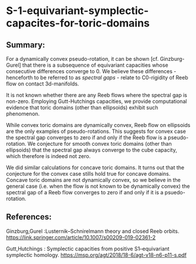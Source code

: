 # S-1-equivariant-symplectic-capacites-for-toric-domains

## Summary: 

For a dynamically convex pseudo-rotation, it can be shown [cf. Ginzburg-Gurel] that there is a subsequence of equivariant capacities whose consecutive differences converge to 0. We believe these differences -henceforth to be referred to as <i>spectral gaps</i> - relate to C0-rigidity of Reeb flow on contact 3d-manifolds.

It is not known whether there are any Reeb flows where the spectral gap is non-zero. Employing Gutt-Hutchings capacities, we provide computational evidence that toric domains (other than ellipsoids) exhibit such phenomenon. 

While convex toric domains are dynamically convex, Reeb flow on ellipsoids are the only examples of pseudo-rotations. This suggests for convex case the spectral gap converges to zero if and only if the Reeb flow is a pseudo-rotation. We conjecture for smooth convex toric domains (other than ellipsoids) that the spectral gap always converge to the cube capacity, which therefore is indeed not zero.

We did similar calculations for concave toric domains. It turns out that the conjecture for the convex case stills hold true for concave domains. Concave toric domains are not dynamically convex, so we believe in the general case (i.e. when the flow is not known to be dynamically convex) the spectral gap of a Reeb flow converges to zero if and only if it is a psuedo-rotation.


## References:

 Ginzburg,Gurel :Lusternik–Schnirelmann theory and closed Reeb orbits. https://link.springer.com/article/10.1007/s00209-019-02361-2
 
 Gutt,Hutchings : 
Symplectic capacities from positive S1–equivariant symplectic homology. https://msp.org/agt/2018/18-6/agt-v18-n6-p11-s.pdf




